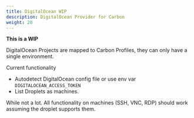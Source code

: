 ```yaml
---
title: DigitalOcean WIP
description: DigitalOcean Provider for Carbon
weight: 20
---
```


**This is a WIP**

DigitalOcean Projects are mapped to Carbon Profiles, they can only have a single environment.

Current functionality

- Autodetect DigitalOcean config file or use env var `DIGITALOCEAN_ACCESS_TOKEN`
- List Droplets as machines.

While not a lot. All functionality on machines (SSH, VNC, RDP) should work assuming the droplet supports them.